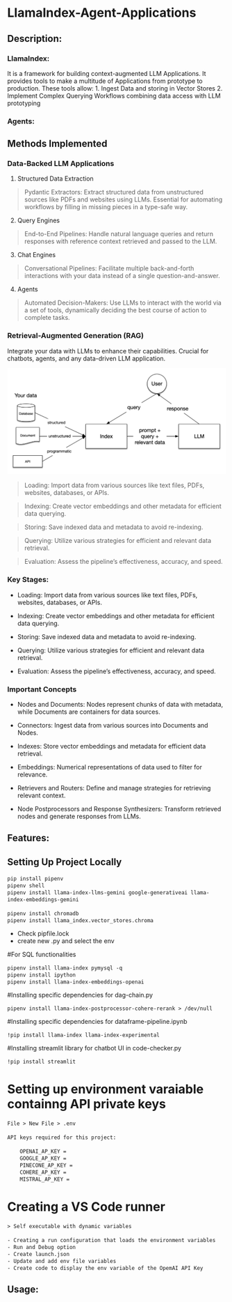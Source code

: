 # LlamaIndex-Agent-Applications




## Description:

### LlamaIndex:

It is a framework for building context-augmented LLM Applications. It provides tools to make a multitude of Applications from prototype to production. These tools allow:
    1. Ingest Data and storing in Vector Stores
    2. Implement Complex Querying Workflows combining data access with LLM prototyping

### Agents:



## Methods Implemented

### Data-Backed LLM Applications

1. Structured Data Extraction

> Pydantic Extractors: Extract structured data from unstructured sources like PDFs and websites using LLMs. Essential for automating workflows by filling in missing pieces in a type-safe way.
   
2. Query Engines

> End-to-End Pipelines: Handle natural language queries and return responses with reference context retrieved and passed to the LLM.
   
3. Chat Engines

> Conversational Pipelines: Facilitate multiple back-and-forth interactions with your data instead of a single question-and-answer.

4. Agents

> Automated Decision-Makers: Use LLMs to interact with the world via a set of tools, dynamically deciding the best course of action to complete tasks.

### Retrieval-Augmented Generation (RAG)
   
Integrate your data with LLMs to enhance their capabilities. Crucial for chatbots, agents, and any data-driven LLM application.

![ScreenShot](/basic_rag.png)

> Loading: Import data from various sources like text files, PDFs, websites, databases, or APIs.

> Indexing: Create vector embeddings and other metadata for efficient data querying.

> Storing: Save indexed data and metadata to avoid re-indexing.

> Querying: Utilize various strategies for efficient and relevant data retrieval.

> Evaluation: Assess the pipeline’s effectiveness, accuracy, and speed.

### Key Stages:

- Loading: Import data from various sources like text files, PDFs, websites, databases, or APIs.

- Indexing: Create vector embeddings and other metadata for efficient data querying.

- Storing: Save indexed data and metadata to avoid re-indexing.

- Querying: Utilize various strategies for efficient and relevant data retrieval.

- Evaluation: Assess the pipeline’s effectiveness, accuracy, and speed.

### Important Concepts

- Nodes and Documents: Nodes represent chunks of data with metadata, while Documents are containers for data sources.

- Connectors: Ingest data from various sources into Documents and Nodes.

- Indexes: Store vector embeddings and metadata for efficient data retrieval.

- Embeddings: Numerical representations of data used to filter for relevance.

- Retrievers and Routers: Define and manage strategies for retrieving relevant context.

- Node Postprocessors and Response Synthesizers: Transform retrieved nodes and generate responses from LLMs.


## Features:

## Setting Up Project Locally


    pip install pipenv
    pipenv shell
    pipenv install llama-index-llms-gemini google-generativeai llama-index-embeddings-gemini 

    pipenv install chromadb
    pipenv install llama_index.vector_stores.chroma
    
- Check pipfile.lock
- create new .py and select the env

#For SQL functionalities

    pipenv install llama-index pymysql -q
    pipenv install ipython
    pipenv install llama-index-embeddings-openai


#Installing specific dependencies for dag-chain.py

    pipenv install llama-index-postprocessor-cohere-rerank > /dev/null

#Installing specific dependencies for dataframe-pipeline.ipynb

    !pip install llama-index llama-index-experimental

#Installing streamlit library for chatbot UI in code-checker.py

    !pip install streamlit

# Setting up environment varaiable containng API private keys

    File > New File > .env

    API keys required for this project:
    
        OPENAI_AP_KEY =
        GOOGLE_AP_KEY =
        PINECONE_AP_KEY =
        COHERE_AP_KEY =
        MISTRAL_AP_KEY =

# Creating a VS Code runner

    > Self executable with dynamic variables

    - Creating a run configuration that loads the environment variables
    - Run and Debug option
    - Create launch.json
    - Update and add env file variables
    - Create code to display the env variable of the OpemAI API Key

## Usage:
